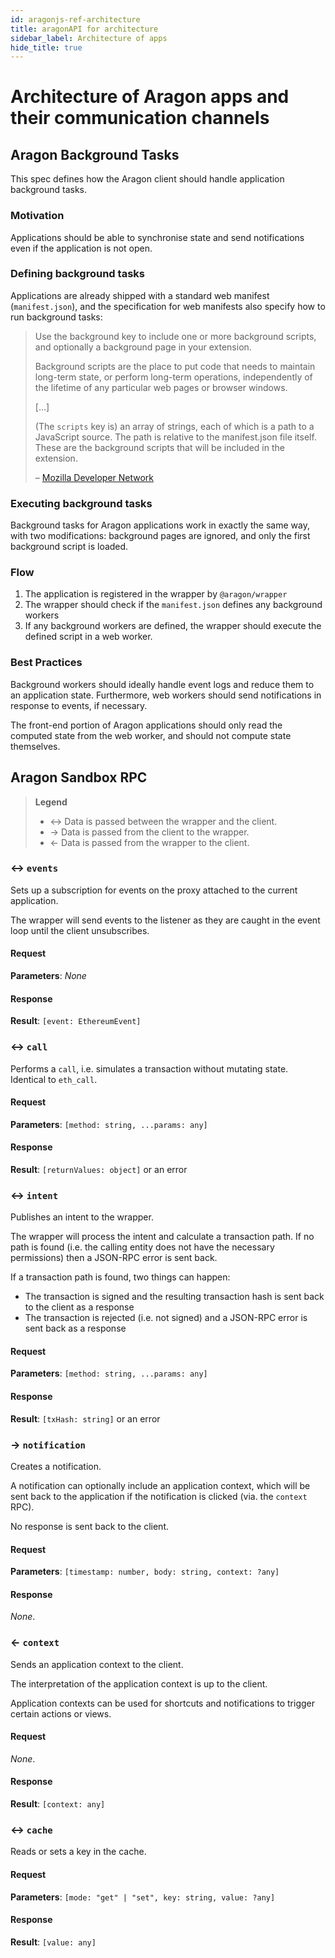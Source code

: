 ```yaml
---
id: aragonjs-ref-architecture
title: aragonAPI for architecture
sidebar_label: Architecture of apps
hide_title: true
---
```

<!-- Please consider editing this file here: https://github.com/aragon/aragon.js/blob/master/docs/ARCHITECTURE.md - thank you! -->

# Architecture of Aragon apps and their communication channels

## Aragon Background Tasks

This spec defines how the Aragon client should handle application background tasks.

### Motivation

Applications should be able to synchronise state and send notifications even if the application is not open.

### Defining background tasks

Applications are already shipped with a standard web manifest (`manifest.json`), and the specification for web manifests also specify how to run background tasks:

> Use the background key to include one or more background scripts, and optionally a background page in your extension.
>
> Background scripts are the place to put code that needs to maintain long-term state, or perform long-term operations, independently of the lifetime of any particular web pages or browser windows.
>
> [...]
>
> (The `scripts` key is) an array of strings, each of which is a path to a JavaScript source. The path is relative to the manifest.json file itself. These are the background scripts that will be included in the extension.
>
> – [Mozilla Developer Network](https://developer.mozilla.org/en-US/Add-ons/WebExtensions/manifest.json/background)

### Executing background tasks

Background tasks for Aragon applications work in exactly the same way, with two modifications: background pages are ignored, and only the first background script is loaded.

### Flow

1. The application is registered in the wrapper by `@aragon/wrapper`
2. The wrapper should check if the `manifest.json` defines any background workers
3. If any background workers are defined, the wrapper should execute the defined script in a web worker.

### Best Practices

Background workers should ideally handle event logs and reduce them to an application state. Furthermore, web workers should send notifications in response to events, if necessary.

The front-end portion of Aragon applications should only read the computed state from the web worker, and should not compute state themselves.

## Aragon Sandbox RPC

> **Legend**
>
> - ↔ Data is passed between the wrapper and the client.
> - → Data is passed from the client to the wrapper.
> - ← Data is passed from the wrapper to the client.

### ↔ `events`

Sets up a subscription for events on the proxy attached to the current application.

The wrapper will send events to the listener as they are caught in the event loop until the client unsubscribes.

#### Request

**Parameters**: _None_

#### Response

**Result**: `[event: EthereumEvent]`

### ↔ `call`

Performs a `call`, i.e. simulates a transaction without mutating state. Identical to `eth_call`.

#### Request

**Parameters**: `[method: string, ...params: any]`

#### Response

**Result**: `[returnValues: object]` or an error

### ↔ `intent`

Publishes an intent to the wrapper.

The wrapper will process the intent and calculate a transaction path. If no path is found (i.e. the calling entity does not have the necessary permissions) then a JSON-RPC error is sent back.

If a transaction path is found, two things can happen:

- The transaction is signed and the resulting transaction hash is sent back to the client as a response
- The transaction is rejected (i.e. not signed) and a JSON-RPC error is sent back as a response

#### Request

**Parameters**: `[method: string, ...params: any]`

#### Response

**Result**: `[txHash: string]` or an error

### → `notification`

Creates a notification.

A notification can optionally include an application context, which will be sent back to the application if the notification is clicked (via. the `context` RPC).

No response is sent back to the client.

#### Request

**Parameters**: `[timestamp: number, body: string, context: ?any]`

#### Response

_None_.

### ← `context`

Sends an application context to the client.

The interpretation of the application context is up to the client.

Application contexts can be used for shortcuts and notifications to trigger certain actions or views.

#### Request

_None_.

#### Response

**Result**: `[context: any]`

### ↔ `cache`

Reads or sets a key in the cache.

#### Request

**Parameters**: `[mode: "get" | "set", key: string, value: ?any]`

#### Response

**Result**: `[value: any]`
